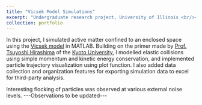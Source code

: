 ```yaml
---
title: "Vicsek Model Simulations"
excerpt: "Undergraduate research project, University of Illinois <br/><img src='/images/Npart_condnoise_track_PATH2_cove.png'>"
collection: portfolio
---
```


In this project, I simulated active matter confined to an enclosed space using the <a href="https://en.wikipedia.org/wiki/Vicsek_model">Vicsek model</a> in MATLAB. Building on the primer made by <a href="https://sites.google.com/view/hirashima-group/home">Prof. Tsuyoshi Hirashima</a> of the <a href="https://www.kyoto-u.ac.jp/en">Kyoto University</a>, I modelled elastic collisions using simple momentum and kinetic energy conservation, and implemented particle trajectory visualization using plot function. I also added data collection and organization features for exporting simulation data to excel for third-party analysis.


Interesting flocking of particles was observed at various external noise levels.
---Observations to be updated---




